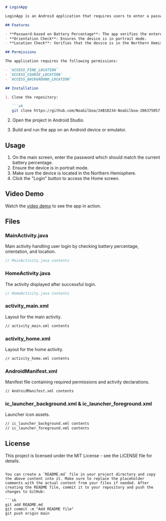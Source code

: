 
```markdown
# LoginApp

LoginApp is an Android application that requires users to enter a password based on the device's battery percentage. Additionally, the device's orientation and location are checked to ensure it is in portrait mode and in the Northern Hemisphere before granting access.

## Features

- **Password-based on Battery Percentage**: The app verifies the entered password against the device's current battery percentage.
- **Orientation Check**: Ensures the device is in portrait mode.
- **Location Check**: Verifies that the device is in the Northern Hemisphere.

## Permissions

The application requires the following permissions:

- `ACCESS_FINE_LOCATION`
- `ACCESS_COARSE_LOCATION`
- `ACCESS_BACKGROUND_LOCATION`

## Installation

1. Clone the repository:

   ```sh
   git clone https://github.com/NoaGilboa/24B10234-NoaGilboa-206375057-LoginApp.git
   ```

2. Open the project in Android Studio.

3. Build and run the app on an Android device or emulator.

## Usage

1. On the main screen, enter the password which should match the current battery percentage.
2. Ensure the device is in portrait mode.
3. Make sure the device is located in the Northern Hemisphere.
4. Click the "Login" button to access the Home screen.

## Video Demo

Watch the [video demo](https://drive.google.com/file/d/1bSkNL8I62iiSqShYQzYqj604v6nmMzfi/view?usp=sharing) to see the app in action.

## Files

### MainActivity.java

Main activity handling user login by checking battery percentage, orientation, and location.

```java
// MainActivity.java contents
```

### HomeActivity.java

The activity displayed after successful login.

```java
// HomeActivity.java contents
```

### activity_main.xml

Layout for the main activity.

```xml
// activity_main.xml contents
```

### activity_home.xml

Layout for the home activity.

```xml
// activity_home.xml contents
```

### AndroidManifest.xml

Manifest file containing required permissions and activity declarations.

```xml
// AndroidManifest.xml contents
```

### ic_launcher_background.xml & ic_launcher_foreground.xml

Launcher icon assets.

```xml
// ic_launcher_background.xml contents
// ic_launcher_foreground.xml contents
```

## License

This project is licensed under the MIT License - see the LICENSE file for details.
```

You can create a `README.md` file in your project directory and copy the above content into it. Make sure to replace the placeholder comments with the actual content from your files if needed. After creating the README file, commit it to your repository and push the changes to GitHub:

```sh
git add README.md
git commit -m "Add README file"
git push origin main
```
